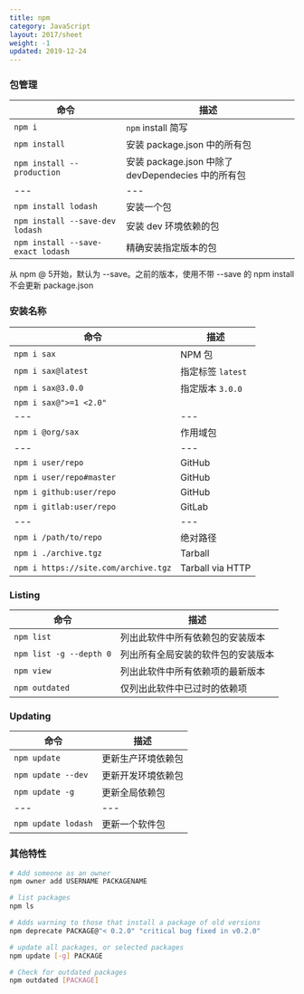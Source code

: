 ```yaml
---
title: npm
category: JavaScript
layout: 2017/sheet
weight: -1
updated: 2019-12-24
---
```


### 包管理

| 命令                              | 描述                                               |
| --------------------------------- | -------------------------------------------------- |
| `npm i`                           | `npm` install 简写                                 |
| `npm install`                     | 安装 package.json 中的所有包                       |
| `npm install --production`        | 安装 package.json 中除了 devDependecies 中的所有包 |
| ---                               | ---                                                |
| `npm install lodash`              | 安装一个包                                         |
| `npm install --save-dev lodash`   | 安装 dev 环境依赖的包                              |
| `npm install --save-exact lodash` | 精确安装指定版本的包                               |

从 npm @ 5开始，默认为 --save。之前的版本，使用不带 --save 的 npm install 不会更新 package.json

### 安装名称

| 命令                                 | 描述              |
| ------------------------------------ | ----------------- |
| `npm i sax`                          | NPM 包            |
| `npm i sax@latest`                   | 指定标签 `latest` |
| `npm i sax@3.0.0`                    | 指定版本 `3.0.0`  |
| `npm i sax@">=1 <2.0"`               |                   |
| ---                                  | ---               |
| `npm i @org/sax`                     | 作用域包          |
| ---                                  | ---               |
| `npm i user/repo`                    | GitHub            |
| `npm i user/repo#master`             | GitHub            |
| `npm i github:user/repo`             | GitHub            |
| `npm i gitlab:user/repo`             | GitLab            |
| ---                                  | ---               |
| `npm i /path/to/repo`                | 绝对路径          |
| `npm i ./archive.tgz`                | Tarball           |
| `npm i https://site.com/archive.tgz` | Tarball via HTTP  |

### Listing

| 命令                    | 描述                               |
| ----------------------- | ---------------------------------- |
| `npm list`              | 列出此软件中所有依赖包的安装版本   |
| `npm list -g --depth 0` | 列出所有全局安装的软件包的安装版本 |
| `npm view`              | 列出此软件中所有依赖项的最新版本   |
| `npm outdated`          | 仅列出此软件中已过时的依赖项       |

### Updating

| 命令                | 描述               |
| ------------------- | ------------------ |
| `npm update`        | 更新生产环境依赖包 |
| `npm update --dev`  | 更新开发环境依赖包 |
| `npm update -g`     | 更新全局依赖包     |
| ---                 | ---                |
| `npm update lodash` | 更新一个软件包     |


### 其他特性

```bash
# Add someone as an owner
npm owner add USERNAME PACKAGENAME
```

```bash
# list packages
npm ls
```

```bash
# Adds warning to those that install a package of old versions
npm deprecate PACKAGE@"< 0.2.0" "critical bug fixed in v0.2.0"
```

```bash
# update all packages, or selected packages
npm update [-g] PACKAGE
```

```bash
# Check for outdated packages
npm outdated [PACKAGE]
```